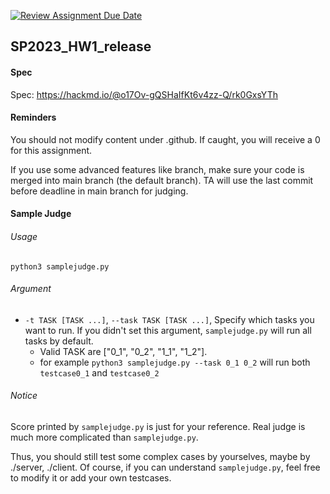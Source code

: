 [![Review Assignment Due Date](https://classroom.github.com/assets/deadline-readme-button-24ddc0f5d75046c5622901739e7c5dd533143b0c8e959d652212380cedb1ea36.svg)](https://classroom.github.com/a/CY9aIhbI)
## SP2023_HW1_release

#### Spec
Spec: https://hackmd.io/@o17Ov-gQSHaIfKt6v4zz-Q/rk0GxsYTh

#### Reminders
You should not modify content under .github. If caught, you will receive a 0 for this assignment.

If you use some advanced features like branch, make sure your code is merged into main branch (the default branch). TA will use the last commit before deadline in main branch for judging.

#### Sample Judge
###### Usage
```
python3 samplejudge.py
```
###### Argument

- `-t TASK [TASK ...]`, `--task TASK [TASK ...]`, Specify which tasks you want to run. If you didn't set this argument, `samplejudge.py` will run all tasks by default.
    - Valid TASK are ["0_1", "0_2", "1_1", "1_2"].
    - for example `python3 samplejudge.py --task 0_1 0_2` will run both `testcase0_1` and `testcase0_2`

###### Notice

Score printed by `samplejudge.py` is just for your reference. Real judge is much more complicated than `samplejudge.py`.

Thus, you should still test some complex cases by yourselves, maybe by ./server, ./client. Of course, if you can understand `samplejudge.py`, feel free to modify it or add your own testcases.
